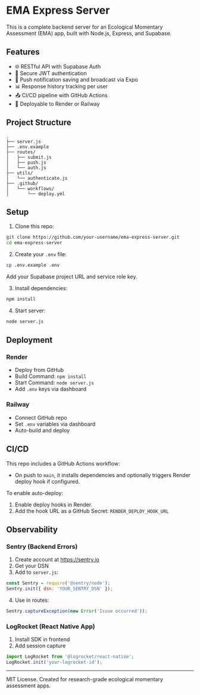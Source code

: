 # EMA Express Server

This is a complete backend server for an Ecological Momentary Assessment (EMA) app, built with Node.js, Express, and Supabase.

## Features

- 🌐 RESTful API with Supabase Auth
- 🔐 Secure JWT authentication
- 📩 Push notification saving and broadcast via Expo
- 📊 Response history tracking per user
- 📤 CI/CD pipeline with GitHub Actions
- 🚀 Deployable to Render or Railway

## Project Structure

```
.
├── server.js
├── .env.example
├── routes/
│   ├── submit.js
│   ├── push.js
│   └── auth.js
├── utils/
│   └── authenticate.js
├── .github/
│   └── workflows/
│       └── deploy.yml
```

## Setup

1. Clone this repo:

```bash
git clone https://github.com/your-username/ema-express-server.git
cd ema-express-server
```

2. Create your `.env` file:

```bash
cp .env.example .env
```

Add your Supabase project URL and service role key.

3. Install dependencies:

```bash
npm install
```

4. Start server:

```bash
node server.js
```

## Deployment

### Render

- Deploy from GitHub
- Build Command: `npm install`
- Start Command: `node server.js`
- Add `.env` keys via dashboard

### Railway

- Connect GitHub repo
- Set `.env` variables via dashboard
- Auto-build and deploy

## CI/CD

This repo includes a GitHub Actions workflow:
- On push to `main`, it installs dependencies and optionally triggers Render deploy hook if configured.

To enable auto-deploy:
1. Enable deploy hooks in Render.
2. Add the hook URL as a GitHub Secret: `RENDER_DEPLOY_HOOK_URL`

## Observability

### Sentry (Backend Errors)

1. Create account at https://sentry.io
2. Get your DSN
3. Add to `server.js`:

```js
const Sentry = require('@sentry/node');
Sentry.init({ dsn: 'YOUR_SENTRY_DSN' });
```

4. Use in routes:

```js
Sentry.captureException(new Error('Issue occurred'));
```

### LogRocket (React Native App)

1. Install SDK in frontend
2. Add session capture

```js
import LogRocket from '@logrocket/react-native';
LogRocket.init('your-logrocket-id');
```

---

MIT License. Created for research-grade ecological momentary assessment apps.
